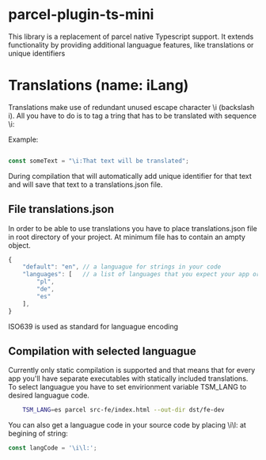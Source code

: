# parcel-plugin-ts-mini

This library is a replacement of parcel native Typescript support. It extends functionality by providing additional languague features, like translations or unique identifiers

# Translations (name: iLang)

Translations make use of redundant unused escape character \i (backslash i). All you have to do is to tag a tring that has to be translated with sequence \i:

Example:
```javascript

const someText = "\i:That text will be translated";

```

During compilation that will automatically add unique identifier for that text and will save that text to a translations.json file.

## File translations.json

In order to be able to use translations you have to place translations.json file in root directory of your project. At minimum file has to contain an ampty object.

```javascript
{
    "default": "en", // a languague for strings in your code
    "languages": [   // a list of languages that you expect your app or lib to be translated to
        "pl",
        "de",
        "es"
    ],
}
```

ISO639 is used as standard for languague encoding

## Compilation with selected languague

Currently only static compilation is supported and that means that for every app you'll have separate executables with statically included translations. To select languague you have to set envirionment variable TSM_LANG to desired languague code.

```sh
    TSM_LANG=es parcel src-fe/index.html --out-dir dst/fe-dev
```

You can also get a languague code in your source code by placing \i\l: at begining of string:

```javascript
const langCode = '\i\l:';

```